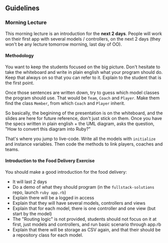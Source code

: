 ## Guidelines

### Morning Lecture

This morning lecture is an introduction for the **next 2 days**. People will
work on their first app with several models / controllers, on the
next 2 days (they won't be any lecture tomorrow morning, last day of OO).

#### Methodology

You want to keep the students focused on the big picture. Don't hesitate to
take the whiteboard and write in plain english what your program should do.
Keep that always on so that you can refer to it. Explain to the student
that is the first point.

Once those sentences are written down, try to guess which model classes
the program should use. That would be `Team`, `Coach` and `Player`.
Make them find the class `Member`, from which `Coach` and `Player` inherit.

So basically, the begininng of the presentation is on the whiteboard, and
the slides are here for future reference, don't just stick on them. Once
you have the specs written in plain english + the UML diagram, asks the question,
"How to convert this diagram into Ruby?"

That's where you jump to live-code. Write all the models with `initialize` and
instance variables. Then code the methods to link players, coaches and teams.

#### Introduction to the Food Delivery Exercise

You should make a good introduction for the food delivery:

- It will last 2 days
- Do a demo of what they should program (in the `fullstack-solutions` repo, launch `ruby app.rb`)
- Explain there will be a logged in access
- Explain that they will have several models, controllers and views
- Explain that for each model, there is one controller and one view (but start by the model)
- The "Routing logic" is not provided, students should not focus on it at first, just models and controllers, and run basic scenario through app.rb
- Explain that there will be storage as CSV again, and that their should be a repository class for each model.
